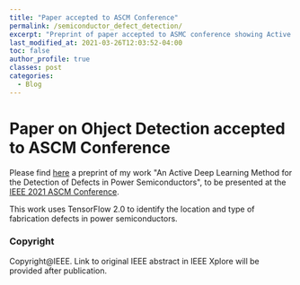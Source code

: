```yaml
---
title: "Paper accepted to ASCM Conference"
permalink: /semiconductor_defect_detection/
excerpt: "Preprint of paper accepted to ASMC conference showing Active Learning approach for Object Detection."
last_modified_at: 2021-03-26T12:03:52-04:00
toc: false
author_profile: true
classes: post
categories:
  - Blog
---
```


# Paper on Ohject Detection accepted to ASCM Conference

Please find [here](http://marco-bellini.github.io/blog/defect_detection_preprint.pdf) a preprint of my work "An Active Deep Learning Method for the Detection of Defects in Power Semiconductors", to be presented at the [IEEE 2021 ASCM Conference](http://www.semi.org/en/connect/events/advanced-semiconductor-manufacturing-conference-asmc).

This work uses TensorFlow 2.0 to identify the location and type of fabrication defects in power semiconductors.



### Copyright
Copyright@IEEE. Link to original IEEE abstract in IEEE Xplore will be provided after publication.